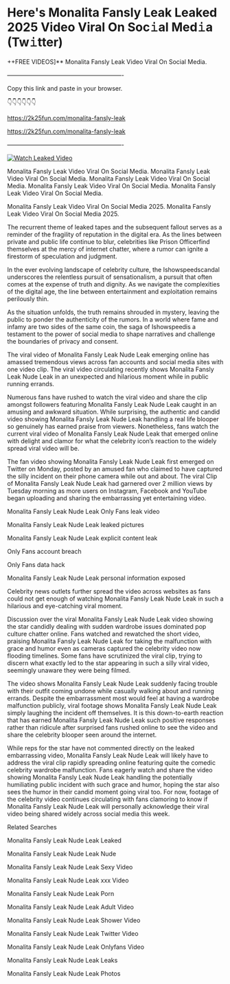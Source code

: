 # Here's Monalita Fansly Leak Leaked 2025 Video Viral On Soc𝚒al Med𝚒a (Tw𝚒tter)

++FREE VIDEOS]** Monalita Fansly Leak Video Viral On Social Media.

———————————————————-

Copy this link and paste in your browser.

👇👇👇👇👇👇

https://2k25fun.com/monalita-fansly-leak

https://2k25fun.com/monalita-fansly-leak

———————————————————-

[![Watch Leaked Video](https://miro.medium.com/v2/resize:fit:828/format:webp/1*cilzJN44JGOrTw9NJCrNHA.gif "Watch Leaked Video")](https://2k25fun.com/monalita-fansly-leak)

Monalita Fansly Leak Video Viral On Social Media. Monalita Fansly Leak Video Viral On Social Media. Monalita Fansly Leak Video Viral On Social Media. Monalita Fansly Leak Video Viral On Social Media. Monalita Fansly Leak Video Viral On Social Media.

Monalita Fansly Leak Video Viral On Social Media 2025. Monalita Fansly Leak Video Viral On Social Media 2025.

The recurrent theme of leaked tapes and the subsequent fallout serves as a reminder of the fragility of reputation in the digital era. As the lines between private and public life continue to blur, celebrities like Prison Officerfind themselves at the mercy of internet chatter, where a rumor can ignite a firestorm of speculation and judgment.

In the ever evolving landscape of celebrity culture, the Ishowspeedscandal underscores the relentless pursuit of sensationalism, a pursuit that often comes at the expense of truth and dignity. As we navigate the complexities of the digital age, the line between entertainment and exploitation remains perilously thin.

As the situation unfolds, the truth remains shrouded in mystery, leaving the public to ponder the authenticity of the rumors. In a world where fame and infamy are two sides of the same coin, the saga of Ishowspeedis a testament to the power of social media to shape narratives and challenge the boundaries of privacy and consent.

The viral video of Monalita Fansly Leak Nude Leak emerging online has amassed tremendous views across fan accounts and social media sites with one video clip. The viral video circulating recently shows Monalita Fansly Leak Nude Leak in an unexpected and hilarious moment while in public running errands.

Numerous fans have rushed to watch the viral video and share the clip amongst followers featuring Monalita Fansly Leak Nude Leak caught in an amusing and awkward situation. While surprising, the authentic and candid video showing Monalita Fansly Leak Nude Leak handling a real life blooper so genuinely has earned praise from viewers. Nonetheless, fans watch the current viral video of Monalita Fansly Leak Nude Leak that emerged online with delight and clamor for what the celebrity icon’s reaction to the widely spread viral video will be.

The fan video showing Monalita Fansly Leak Nude Leak first emerged on Twitter on Monday, posted by an amused fan who claimed to have captured the silly incident on their phone camera while out and about. The viral Clip of Monalita Fansly Leak Nude Leak had garnered over 2 million views by Tuesday morning as more users on Instagram, Facebook and YouTube began uploading and sharing the embarrassing yet entertaining video.

Monalita Fansly Leak Nude Leak Only Fans leak video

Monalita Fansly Leak Nude Leak leaked pictures

Monalita Fansly Leak Nude Leak explicit content leak

Only Fans account breach

Only Fans data hack

Monalita Fansly Leak Nude Leak personal information exposed

Celebrity news outlets further spread the video across websites as fans could not get enough of watching Monalita Fansly Leak Nude Leak in such a hilarious and eye-catching viral moment.

Discussion over the viral Monalita Fansly Leak Nude Leak video showing the star candidly dealing with sudden wardrobe issues dominated pop culture chatter online. Fans watched and rewatched the short video, praising Monalita Fansly Leak Nude Leak for taking the malfunction with grace and humor even as cameras captured the celebrity video now flooding timelines. Some fans have scrutinized the viral clip, trying to discern what exactly led to the star appearing in such a silly viral video, seemingly unaware they were being filmed.

The video shows Monalita Fansly Leak Nude Leak suddenly facing trouble with their outfit coming undone while casually walking about and running errands. Despite the embarrassment most would feel at having a wardrobe malfunction publicly, viral footage shows Monalita Fansly Leak Nude Leak simply laughing the incident off themselves. It is this down-to-earth reaction that has earned Monalita Fansly Leak Nude Leak such positive responses rather than ridicule after surprised fans rushed online to see the video and share the celebrity blooper seen around the internet.

While reps for the star have not commented directly on the leaked embarrassing video, Monalita Fansly Leak Nude Leak will likely have to address the viral clip rapidly spreading online featuring quite the comedic celebrity wardrobe malfunction. Fans eagerly watch and share the video showing Monalita Fansly Leak Nude Leak handling the potentially humiliating public incident with such grace and humor, hoping the star also sees the humor in their candid moment going viral too. For now, footage of the celebrity video continues circulating with fans clamoring to know if Monalita Fansly Leak Nude Leak will personally acknowledge their viral video being shared widely across social media this week.

Related Searches

Monalita Fansly Leak Nude Leak Leaked

Monalita Fansly Leak Nude Leak Nude

Monalita Fansly Leak Nude Leak Sexy Video

Monalita Fansly Leak Nude Leak xxx Video

Monalita Fansly Leak Nude Leak Porn

Monalita Fansly Leak Nude Leak Adult Video

Monalita Fansly Leak Nude Leak Shower Video

Monalita Fansly Leak Nude Leak Twitter Video

Monalita Fansly Leak Nude Leak Onlyfans Video

Monalita Fansly Leak Nude Leak Leaks

Monalita Fansly Leak Nude Leak Photos